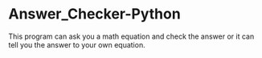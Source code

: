 # Answer_Checker-Python
This program can ask you a math equation and check the answer or it can tell you the answer to your own equation.
